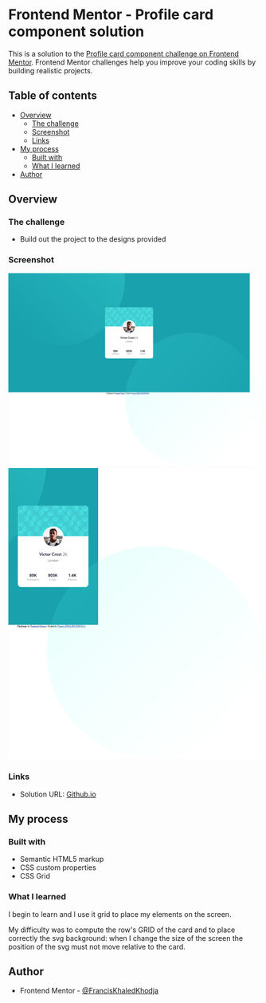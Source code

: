 # Frontend Mentor - Profile card component solution

This is a solution to the [Profile card component challenge on Frontend Mentor](https://www.frontendmentor.io/challenges/profile-card-component-cfArpWshJ). Frontend Mentor challenges help you improve your coding skills by building realistic projects. 

## Table of contents

- [Overview](#overview)
  - [The challenge](#the-challenge)
  - [Screenshot](#screenshot)
  - [Links](#links)
- [My process](#my-process)
  - [Built with](#built-with)
  - [What I learned](#what-i-learned)
- [Author](#author)


## Overview

### The challenge

- Build out the project to the designs provided

### Screenshot

![screenshot desktop](./screenshots/profile-card-desktop.png)
![screenshot mobile](./screenshots/profile-card-mobile.png)


### Links

- Solution URL: [Github.io](https://your-solution-url.com)

## My process

### Built with

- Semantic HTML5 markup
- CSS custom properties
- CSS Grid

### What I learned

I begin to learn and I use it grid to place my elements on the screen.

My difficulty was to compute the row's GRID of the card and to place correctly the svg background: when I change the size of the screen the position of the svg must not move relative to the card.  

## Author

- Frontend Mentor - [@FrancisKhaledKhodja](https://www.frontendmentor.io/profile/FrancisKhaledKhodja)



